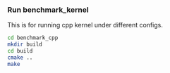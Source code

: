 ### Run benchmark_kernel
This is for running cpp kernel under different configs. 

```bash
cd benchmark_cpp
mkdir build
cd build
cmake ..
make
```